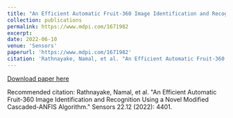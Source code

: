 ```yaml
---
title: "An Efficient Automatic Fruit-360 Image Identification and Recognition Using a Novel Modified Cascaded-ANFIS Algorithm. "
collection: publications
permalink: https://www.mdpi.com/1671982
excerpt:
date: 2022-06-10
venue: 'Sensors'
paperurl: 'https://www.mdpi.com/1671982'
citation: 'Rathnayake, Namal, et al. "An Efficient Automatic Fruit-360 Image Identification and Recognition Using a Novel Modified Cascaded-ANFIS Algorithm." Sensors 22.12 (2022): 4401.'
---
```


[Download paper here](https://www.mdpi.com/1671982)

Recommended citation: Rathnayake, Namal, et al. "An Efficient Automatic Fruit-360 Image Identification and Recognition Using a Novel Modified Cascaded-ANFIS Algorithm." Sensors 22.12 (2022): 4401.
